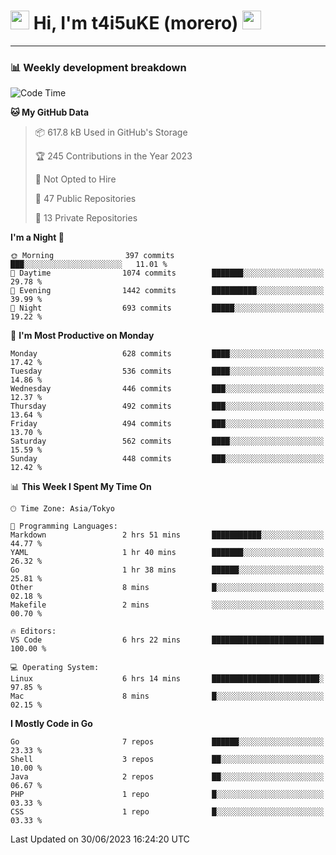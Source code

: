 <!-- Title -->
<h1>
    <img src="https://emojis.slackmojis.com/emojis/images/1600385609/10490/cactuar.gif?1600385609" width="30"/> 
    Hi, I'm t4i5uKE (morero) 
    <img src="https://emojis.slackmojis.com/emojis/images/1600385609/10490/cactuar.gif?1600385609" width="30"/>
</h1>

---

<h3> 📊 Weekly development breakdown </h3>
<!-- waka-readme-stats -->

<!--START_SECTION:waka-->
![Code Time](http://img.shields.io/badge/Code%20Time-1%2C567%20hrs%201%20min-blue)

**🐱 My GitHub Data** 

> 📦 617.8 kB Used in GitHub's Storage 
 > 
> 🏆 245 Contributions in the Year 2023
 > 
> 🚫 Not Opted to Hire
 > 
> 📜 47 Public Repositories 
 > 
> 🔑 13 Private Repositories 
 > 
**I'm a Night 🦉** 

```text
🌞 Morning                397 commits         ███░░░░░░░░░░░░░░░░░░░░░░   11.01 % 
🌆 Daytime                1074 commits        ███████░░░░░░░░░░░░░░░░░░   29.78 % 
🌃 Evening                1442 commits        ██████████░░░░░░░░░░░░░░░   39.99 % 
🌙 Night                  693 commits         █████░░░░░░░░░░░░░░░░░░░░   19.22 % 
```
📅 **I'm Most Productive on Monday** 

```text
Monday                   628 commits         ████░░░░░░░░░░░░░░░░░░░░░   17.42 % 
Tuesday                  536 commits         ████░░░░░░░░░░░░░░░░░░░░░   14.86 % 
Wednesday                446 commits         ███░░░░░░░░░░░░░░░░░░░░░░   12.37 % 
Thursday                 492 commits         ███░░░░░░░░░░░░░░░░░░░░░░   13.64 % 
Friday                   494 commits         ███░░░░░░░░░░░░░░░░░░░░░░   13.70 % 
Saturday                 562 commits         ████░░░░░░░░░░░░░░░░░░░░░   15.59 % 
Sunday                   448 commits         ███░░░░░░░░░░░░░░░░░░░░░░   12.42 % 
```


📊 **This Week I Spent My Time On** 

```text
🕑︎ Time Zone: Asia/Tokyo

💬 Programming Languages: 
Markdown                 2 hrs 51 mins       ███████████░░░░░░░░░░░░░░   44.77 % 
YAML                     1 hr 40 mins        ███████░░░░░░░░░░░░░░░░░░   26.32 % 
Go                       1 hr 38 mins        ██████░░░░░░░░░░░░░░░░░░░   25.81 % 
Other                    8 mins              █░░░░░░░░░░░░░░░░░░░░░░░░   02.18 % 
Makefile                 2 mins              ░░░░░░░░░░░░░░░░░░░░░░░░░   00.70 % 

🔥 Editors: 
VS Code                  6 hrs 22 mins       █████████████████████████   100.00 % 

💻 Operating System: 
Linux                    6 hrs 14 mins       ████████████████████████░   97.85 % 
Mac                      8 mins              █░░░░░░░░░░░░░░░░░░░░░░░░   02.15 % 
```

**I Mostly Code in Go** 

```text
Go                       7 repos             ██████░░░░░░░░░░░░░░░░░░░   23.33 % 
Shell                    3 repos             ██░░░░░░░░░░░░░░░░░░░░░░░   10.00 % 
Java                     2 repos             ██░░░░░░░░░░░░░░░░░░░░░░░   06.67 % 
PHP                      1 repo              █░░░░░░░░░░░░░░░░░░░░░░░░   03.33 % 
CSS                      1 repo              █░░░░░░░░░░░░░░░░░░░░░░░░   03.33 % 
```




 Last Updated on 30/06/2023 16:24:20 UTC
<!--END_SECTION:waka-->
